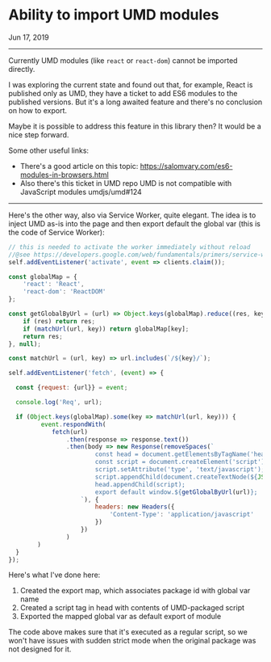 
# Ability to import UMD modules

<!-- github issue source: https://github.com/guybedford/es-module-shims/issues/18 -->

Jun 17, 2019

---

Currently UMD modules (like `react` or `react-dom`) cannot be imported directly.

I was exploring the current state and found out that, for example, React is published only as UMD, they have a ticket to add ES6 modules to the published versions. But it's a long awaited feature and there's no conclusion on how to export.

Maybe it is possible to address this feature in this library then? It would be a nice step forward.

Some other useful links:

- There's a good article on this topic: https://salomvary.com/es6-modules-in-browsers.html
- Also there's this ticket in UMD repo UMD is not compatible with JavaScript modules umdjs/umd#124


---


Here's the other way, also via Service Worker, quite elegant. The idea is to inject UMD as-is into the page and then export default the global var (this is the code of Service Worker):

```js
// this is needed to activate the worker immediately without reload
//@see https://developers.google.com/web/fundamentals/primers/service-workers/lifecycle
self.addEventListener('activate', event => clients.claim());

const globalMap = {
    'react': 'React',
    'react-dom': 'ReactDOM'
};

const getGlobalByUrl = (url) => Object.keys(globalMap).reduce((res, key) => {
    if (res) return res;
    if (matchUrl(url, key)) return globalMap[key];
    return res;
}, null);

const matchUrl = (url, key) => url.includes(`/${key}/`);

self.addEventListener('fetch', (event) => {

  const {request: {url}} = event;

  console.log('Req', url);

  if (Object.keys(globalMap).some(key => matchUrl(url, key))) {
         event.respondWith(
            fetch(url)
                .then(response => response.text())
                .then(body => new Response(removeSpaces(`
                        const head = document.getElementsByTagName('head')[0];
                        const script = document.createElement('script');
                        script.setAttribute('type', 'text/javascript');
                        script.appendChild(document.createTextNode(${JSON.stringify(body)}));
                        head.appendChild(script);
                        export default window.${getGlobalByUrl(url)};
                    `), {
                        headers: new Headers({
                            'Content-Type': 'application/javascript'
                        })
                    })
                )
        )
  }
});

```

Here's what I've done here:

1. Created the export map, which associates package id with global var name
2. Created a script tag in head with contents of UMD-packaged script
3. Exported the mapped global var as default export of module

The code above makes sure that it's executed as a regular script, so we won't have issues with sudden strict mode when the original package was not designed for it.

